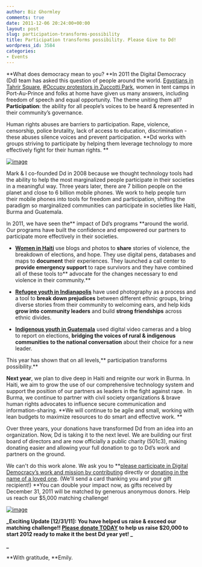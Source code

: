 ```yaml
---
author: Biz Ghormley
comments: true
date: 2011-12-06 20:24:00+00:00
layout: post
slug: participation-transforms-possibility
title: Participation transforms possibility. Please Give to Dd!
wordpress_id: 3584
categories:
- Events
---
```


**What does democracy mean to you? **In 2011 the Digital Democracy (Dd) team has asked this question of people around the world. [Egyptians in Tahrir Square](http://digital-democracy.org/2011/02/02/choose-your-democracy-in-egypt/), [#Occupy protestors in Zuccotti Park](http://digital-democracy.org/2011/10/19/occupyvotes-open-source-protest/), women in tent camps in Port-Au-Prince and folks at home have given us many answers, including freedom of speech and equal opportunity. The theme uniting them all? **Participation**: the ability for all people’s voices to be heard & represented in their community’s governance.

Human rights abuses are barriers to participation. Rape, violence, censorship, police brutality, lack of access to education, discrimination - these abuses silence voices and prevent participation. **Dd works with groups striving to participate by helping them leverage technology to more effectively fight for their human rights. **

[![image](http://farm7.staticflickr.com/6122/6198035717_4286a4ed60.jpg)](http://www.flickr.com/photos/digitaldemocracy/6198035717/in/photostream)

Mark & I co-founded Dd in 2008 because we thought technology tools had the ability to help the most marginalized people participate in their societies in a meaningful way. Three years later, there are 7 billion people on the planet and close to 6 billion mobile phones. We work to help people turn their mobile phones into tools for freedom and participation, shifting the paradigm so marginalized communities can participate in societies like Haiti, Burma and Guatemala.

In 2011, we have seen the** impact of Dd’s programs **around the world. Our programs have built the confidence and empowered our partners to participate more effectively in their societies.



	
  * **[Women in Haiti](http://digital-democracy.org/category/haiti/)** use blogs and photos to **share** stories of violence, the breakdown of elections, and hope. They use digital pens, databases and maps to **document** their experiences. They launched a call center to **provide emergency support** to rape survivors and they have combined all of these tools to** advocate for the changes necessary to end violence in their community.**

	
  * **[Refugee youth in Indianapolis](http://digital-democracy.org/2011/05/23/telling-the-stories-of-young-refugees-in-indianapolis/)** have used photography as a process and a tool to **break down prejudices** between different ethnic groups, bring diverse stories from their community to welcoming ears, and help kids **grow into community leaders** and build **strong friendships** across ethnic divides.

	
  * **[Indigenous youth in Guatemala](http://digital-democracy.org/2011/10/11/elections-in-guatemala/)** used digital video cameras and a blog to report on elections, **bridging the voices of rural & indigenous communities** **to the national conversation** about their choice for a new leader.




This year has shown that on all levels,** participation transforms possibility.**




**Next year**, we plan to dive deep in Haiti and reignite our work in Burma. In Haiti, we aim to grow the use of our comprehensive technology system and support the position of our partners as leaders in the fight against rape.  In Burma, we continue to partner with civil society organizations & brave human rights advocates to influence secure communication and information-sharing. **We will continue to be agile and small, working with lean budgets to maximize resources to do smart and effective work. **


Over three years, your donations have transformed Dd from an idea into an organization. Now, Dd is taking it to the next level. We are building our first board of directors and are now officially a public charity (501c3), making donating easier and allowing your full donation to go to Dd’s work and partners on the ground.


We can't do this work alone. We ask you to **[please participate in Digital Democracy’s work and mission by contributing](https://www.paypal.com/cgi-bin/webscr?cmd=_s-xclick&hosted_button_id=9936590) directly or [donating in the name of a loved one](https://www.networkforgood.org/donation/ExpressDonation.aspx?ORGID2=26-3761772). (We'll send a card thanking you and your gift recipient!) **You can double your impact now, as gifts received by December 31, 2011 will be matched by generous anonymous donors. Help us reach our $5,000 matching challenge!




[![image](http://farm8.staticflickr.com/7006/6608743623_e91f19671c.jpg)](https://www.paypal.com/cgi-bin/webscr?cmd=_s-xclick&hosted_button_id=9936590)


**_Exciting Update [12/31/11]: You have helped us raise & exceed our matching challenge!! [Please donate TODAY](https://www.paypal.com/cgi-bin/webscr?cmd=_s-xclick&hosted_button_id=9936590) to help us raise $20,000 to start 2012 ready to make it the best Dd year yet! _**


**_**




**With gratitude, **Emily.

